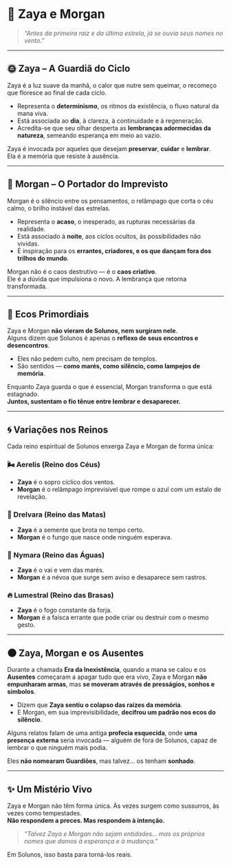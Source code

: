 # 🌌 Zaya e Morgan

> *“Antes da primeira raiz e da última estrela, já se ouvia seus nomes no vento.”*

---

## 🌞 Zaya – A Guardiã do Ciclo

Zaya é a luz suave da manhã, o calor que nutre sem queimar, o recomeço que floresce ao final de cada ciclo.

- Representa o **determinismo**, os ritmos da existência, o fluxo natural da mana viva.
- Está associada ao **dia**, à clareza, à continuidade e à regeneração.
- Acredita-se que seu olhar desperta as **lembranças adormecidas da natureza**, semeando esperança em meio ao vazio.

Zaya é invocada por aqueles que desejam **preservar**, **cuidar** e **lembrar**.  
Ela é a memória que resiste à ausência.

---

## 🌚 Morgan – O Portador do Imprevisto

Morgan é o silêncio entre os pensamentos, o relâmpago que corta o céu calmo, o brilho instável das estrelas.

- Representa o **acaso**, o inesperado, as rupturas necessárias da realidade.
- Está associado à **noite**, aos ciclos ocultos, às possibilidades não vividas.
- É inspiração para os **errantes, criadores, e os que dançam fora dos trilhos do mundo**.

Morgan não é o caos destrutivo — é o **caos criativo**.  
Ele é a dúvida que impulsiona o novo. A lembrança que retorna transformada.

---

## 🌌 Ecos Primordiais

Zaya e Morgan **não vieram de Solunos, nem surgiram nele**.  
Alguns dizem que Solunos é apenas o **reflexo de seus encontros e desencontros**.

- Eles não pedem culto, nem precisam de templos.
- São sentidos — **como marés, como silêncio, como lampejos de memória**.

Enquanto Zaya guarda o que é essencial, Morgan transforma o que está estagnado.  
**Juntos, sustentam o fio tênue entre lembrar e desaparecer.**

---

## 🌀 Variações nos Reinos

Cada reino espiritual de Solunos enxerga Zaya e Morgan de forma única:

### 🌬️ Aerelis (Reino dos Céus)  
- **Zaya** é o sopro cíclico dos ventos.  
- **Morgan** é o relâmpago imprevisível que rompe o azul com um estalo de revelação.

### 🌿 Drelvara (Reino das Matas)  
- **Zaya** é a semente que brota no tempo certo.  
- **Morgan** é o fungo que nasce onde ninguém esperava.

### 🌊 Nymara (Reino das Águas)  
- **Zaya** é o vai e vem das marés.  
- **Morgan** é a névoa que surge sem aviso e desaparece sem rastros.

### 🔥 Lumestral (Reino das Brasas)  
- **Zaya** é o fogo constante da forja.  
- **Morgan** é a faísca errante que pode criar ou destruir com o mesmo gesto.

---

## 🌑 Zaya, Morgan e os Ausentes

Durante a chamada **Era da Inexistência**, quando a mana se calou e os **Ausentes** começaram a apagar tudo que era vivo, Zaya e Morgan **não empunharam armas**, mas **se moveram através de presságios, sonhos e símbolos**.

- Dizem que **Zaya sentiu o colapso das raízes da memória**.  
- E Morgan, em sua imprevisibilidade, **decifrou um padrão nos ecos do silêncio**.

Alguns relatos falam de uma antiga **profecia esquecida**, onde **uma presença externa** seria invocada — alguém de fora de Solunos, capaz de lembrar o que ninguém mais podia.

Eles **não nomearam Guardiões**, mas talvez… os tenham **sonhado**.

---

## ✨ Um Mistério Vivo

Zaya e Morgan não têm forma única. Às vezes surgem como sussurros, às vezes como tempestades.  
**Não respondem a preces. Mas respondem à intenção.**

> *“Talvez Zaya e Morgan não sejam entidades... mas os próprios nomes que damos à esperança e à mudança.”*

Em Solunos, isso basta para torná-los reais.